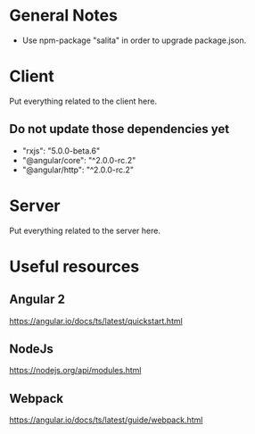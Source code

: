 # General Notes
- Use npm-package "salita" in order to upgrade package.json.

# Client
Put everything related to the client here.

## Do not update those dependencies yet
- "rxjs": "5.0.0-beta.6"
- "@angular/core": "^2.0.0-rc.2"
- "@angular/http": "^2.0.0-rc.2"

# Server
Put everything related to the server here.

# Useful resources
## Angular 2
https://angular.io/docs/ts/latest/quickstart.html

## NodeJs
https://nodejs.org/api/modules.html

## Webpack
https://angular.io/docs/ts/latest/guide/webpack.html

